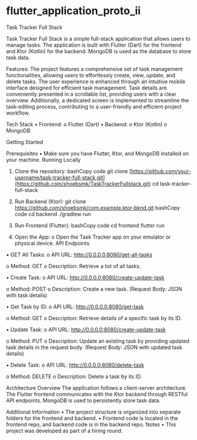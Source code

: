 # flutter_application_proto_ii

Task Tracker Full Stack

Task Tracker Full Stack is a simple full-stack application that allows users to manage tasks. The application is built with Flutter (Dart) for the frontend and Ktor (Kotlin) for the backend. MongoDB is used as the database to store task data.

Features:
The project features a comprehensive set of task management functionalities, allowing users to effortlessly create, view, update, and delete tasks. 
The user experience is enhanced through an intuitive mobile interface designed for efficient task management. 
Task details are conveniently presented in a scrollable list, providing users with a clear overview. 
Additionally, a dedicated screen is implemented to streamline the task-editing process, contributing to a user-friendly and efficient project workflow.

Tech Stack
•	Frontend:
o	Flutter (Dart)
•	Backend:
o	Ktor (Kotlin)
o	MongoDB


Getting Started

Prerequisites
•	Make sure you have Flutter, Ktor, and MongoDB installed on your machine.
Running Locally
1.	Clone the repository:
bashCopy code
git clone [https://github.com/your-username/task-tracker-full-stack.git](https://github.com/shoebsmk/TaskTrackerFullstack.git) cd task-tracker-full-stack

3.	Run Backend (Ktor):
git clone https://github.com/shoebsmk/com.example.ktor-bknd.git
bashCopy code
cd backend ./gradlew run

5.	Run Frontend (Flutter):
bashCopy code
cd frontend flutter run

7.	Open the App:
o	Open the Task Tracker app on your emulator or physical device.
API Endpoints

•	GET All Tasks:
o	API URL: http://0.0.0.0:8080/get-all-tasks

o	Method: GET
o	Description: Retrieve a list of all tasks.

•	Create Task:
o	API URL: http://0.0.0.0:8080/create-update-task

o	Method: POST
o	Description: Create a new task. (Request Body: JSON with task details)

•	Get Task by ID:
o	API URL: http://0.0.0.0:8080/get-task

o	Method: GET
o	Description: Retrieve details of a specific task by its ID.

•	Update Task:
o	API URL: http://0.0.0.0:8080/create-update-task

o	Method: PUT
o	Description: Update an existing task by providing updated task details in the request body. (Request Body: JSON with updated task details)

•	Delete Task:
o	API URL: http://0.0.0.0:8080/delete-task

o	Method: DELETE
o	Description: Delete a task by its ID.

Architecture Overview
The application follows a client-server architecture. The Flutter frontend communicates with the Ktor backend through RESTful API endpoints. MongoDB is used to persistently store task data.

Additional Information
•	The project structure is organized into separate folders for the frontend and backend.
•	Frontend code is located in the frontend repo, and backend code is in the backend repo.
Notes
•	This project was developed as part of a hiring round.


